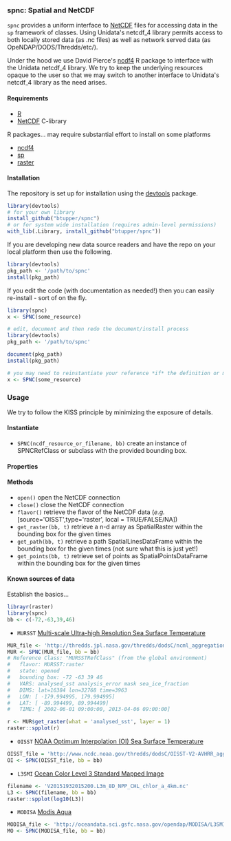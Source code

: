 ### spnc: Spatial and NetCDF

`spnc` provides a uniform interface to [NetCDF](http://www.unidata.ucar.edu/software/netcdf) files for accessing data in the `sp` framework of classes.  Using Unidata's netcdf_4 library permits access to both locally stored data (as .nc files) as well as network served data (as OpeNDAP/DODS/Thredds/etc/).

Under the hood we use David Pierce's [ncdf4](http://cran.r-project.org/web/packages/ncdf4/index.html) R package to interface with the Unidata netcdf_4 library.  We try to keep the underlying resources opaque to the user so that we may switch to another interface to Unidata's netcdf_4 library as the need arises.

#### Requirements

+ [R](http://www.r-project.org/)
+ [NetCDF](http://www.unidata.ucar.edu/software/netcdf)  C-library

R packages... may require substantial effort to install on some platforms

+ [ncdf4](http://cran.r-project.org/web/packages/ncdf4/index.html)
+ [sp](http://cran.r-project.org/web/packages/sp/)
+ [raster](http://cran.r-project.org/web/packages/raster/)
    
#### Installation

The repository is set up for installation using the [devtools](http://cran.r-project.org/web/packages/devtools/) package.

```R
library(devtools)
# for your own library
install_github("btupper/spnc")
# or for system wide installation (requires admin-level permissions)
with_lib(.Library, install_github("btupper/spnc"))
```

If you are developing new data source readers and have the repo on your local platform then use the following.

```R
library(devtools)
pkg_path <- '/path/to/spnc'
install(pkg_path)
```

If you edit the code (with documentation as needed!) then you can easily re-install - sort of on the fly.

```R
library(spnc)
x <- SPNC(some_resource)

# edit, document and then redo the document/install process
library(devtools)
pkg_path <- '/path/to/spnc'

document(pkg_path)
install(pkg_path)

# you may need to reinstantiate your reference *if* the definition or methods have changed in you edits
x <- SPNC(some_resource)
```

### Usage

We try to follow the KISS principle by minimizing the exposure of details.

#### Instantiate
+ `SPNC(ncdf_resource_or_filename, bb)` create an instance of SPNCRefClass or subclass with the provided bounding box.

#### Properties
#### Methods

+ `open()` open the NetCDF connection
+ `close()` close the NetCDF connection
+ `flavor()` retrieve the flavor of the NetCDF data (*e.g.* [source='OISST',type='raster', local = TRUE/FALSE/NA])
+ `get_raster(bb, t)` retrieve a n-d array as SpatialRaster within the bounding box for the given times
+ `get_path(bb, t)` retrieve a path SpatialLinesDataFrame within the bounding box for the given times (not sure what this is just yet!)
+ `get_points(bb, t)` retrieve set of points as SpatialPointsDataFrame within the bounding box for the given times

#### Known sources of data

Establish the basics...

```R
librayr(raster)
library(spnc)
bb <- c(-72,-63,39,46)
```

+ `MURSST` [Multi-scale Ultra-high Resolution Sea Surface Temperature](http://mur.jpl.nasa.gov/)

```R
MUR_file <- 'http://thredds.jpl.nasa.gov/thredds/dodsC/ncml_aggregation/OceanTemperature/ghrsst/aggregate__ghrsst_JPL-L4UHfnd-GLOB-MUR.ncml'
MUR <- SPNC(MUR_file, bb = bb)
# Reference Class: "MURSSTRefClass" (from the global environment) 
#   flavor: MURSST:raster 
#   state: opened 
#   bounding box: -72 -63 39 46 
#   VARS: analysed_sst analysis_error mask sea_ice_fraction 
#   DIMS: lat=16384 lon=32768 time=3963 
#   LON: [ -179.994995, 179.994995] 
#   LAT: [ -89.994499, 89.994499] 
#   TIME: [ 2002-06-01 09:00:00, 2013-04-06 09:00:00] 

r <- MUR$get_raster(what = 'analysed_sst', layer = 1)
raster::spplot(r)
```

+ `OISST` [NOAA Optimum Interpolation (OI) Sea Surface Temperature ](http://www.esrl.noaa.gov/psd/data/gridded/data.noaa.oisst.v2.html)

```R
OISST_file = 'http://www.ncdc.noaa.gov/thredds/dodsC/OISST-V2-AVHRR_agg'
OI <- SPNC(OISST_file, bb = bb)
```

+ `L3SMI`  [Ocean Color Level 3 Standard Mapped Image](http://oceancolor.gsfc.nasa.gov/cms)

```R
filename <- 'V20151932015200.L3m_8D_NPP_CHL_chlor_a_4km.nc'
L3 <- SPNC(filename, bb = bb)
raster::spplot(log10(L3))
```

+ `MODISA`  [Modis Aqua](http://oceancolor.gsfc.nasa.gov/cms/)

```R
MODISA_file <- 'http://oceandata.sci.gsfc.nasa.gov/opendap/MODISA/L3SMI/2008/001/A2008001.L3m_DAY_CHL_chlor_a_4km.nc'
MO <- SPNC(MODISA_file, bb = bb)
```


